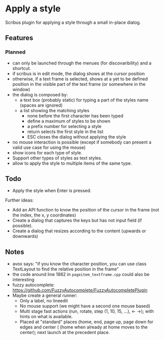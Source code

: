 # Apply a style

Scribus plugin for applying a style through a small in-place dialog.

## Features

### Planned

- can only be launched through the menues (for discovaribility) and a shortcut.
- if scribus is in edit mode, the dialog shows at the cursor position
- otherwise, if a text frame is selected, shows at a yet to be defined position in the visible part of the text frame (or somewhere in the window)
- the dialog is composed by:
  - a text box (probably static) for typing a part of the styles name (spaces are ignored)
  - a list showing the matching styles
    - none before the first character has been typed
    - define a maximum of styles to be shown
    - a prefix number for selecting a style
    - return selects the first style in the list
    - ESC closes the dialog without applying the style
- no mouse interaction is possible (except if somebody can present a valid use case for using the mouse)
- show icons for each type of style.
- Support other types of styles as text styles.
- allow to apply the style to multiple items of the same type.

## Todo

- Apply the style when Enter is pressed.

Further ideas:

- Add an API function to know the position of the cursor in the frame (not the index, the x, y coordinates)
- Create a dialog that captures the keys but has not input field (if possible).
- Create a dialog that resizes according to the content (upwards or downwards)

## Notes

- avox says: "if you know the character position, you can use class TextLayout to find the relative position in the frame"
- the code around line 1882 in `pageitem_textframe.cpp` could also be interesting
- fuzzy autocomplete: <https://github.com/FuzzyAutocomplete/FuzzyAutocompletePlugin>
- Maybe create a general runner:
  - Only a label, no lineedit
  - No mouse support (we might have a second one mouse based)
  - Multi stage fast actions (run, rotate, step (1, 10, 15, ...), ← →); with hints on what is available.
  - Placed at "standard" places (home, end, page up, page down for edges and center (  (home when already at home moves to the center); next launch at the precedent place.
